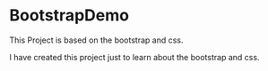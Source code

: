 # BootstrapDemo

This Project is based on the bootstrap and css.

I have created this project just to learn about the bootstrap and css.

